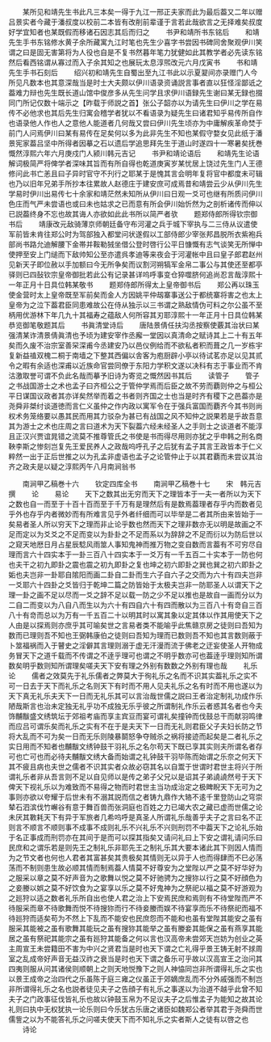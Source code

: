 <!-- { "loadSidebar": true } -->
　　某所见和靖先生书此凡三本矣一得于九江一邢正夫家而此为最后葢又二年以赠吕景实者今藏于潘叔度以校前二本皆有改削前辈谨于言若此哉欲言之无择难矣叔度好学宜知者也某既假而移诸石因志其后而归之
　　书尹和靖所书东铭后
　　和靖先生手书东铭修水黄子余所藏寓九江时笔也先生少喜字书尝因书碑同舍聚观伊川笑谓之曰是固无害第将为人役也自是不复书然暮年笔力犹健如此其教学者必先读东铭然后看西铭谓从寡过而入子余其知之也展玩太息淳煕改元六月戊寅书
　　书和靖先生手书石刻后
　　绍兴初和靖先生自蜀出至九江书此以示夏翇间亦录赠门人今所见凡数本也其意深哉当是时士大夫颇以伊川语录资诵説言事者直以狂怪淫鄙诋之葢难力辩也先生既长道山馆中俊彦多从先生问学且求伊川语録先生谢曰某无録也掇同门所记仅数十端示之【昨载于师説之首】张公子韶亦以为请先生曰伊川之学在易传不必他求也其后先生归寓会稽学者犹以不看语录为疑先生曰诸君知乎易传所自作也语录他人作也人之意他人能道者几何哉又尝曰伊川先生顷亦为中庸解疾革命焚于前门人问焉伊川曰某有易传在足矣何以多为此非先生不知也某假守婺女见此纸于潘景宪家葢吕坚中所得者因摹之石以遗后学追思拜先生于道山时遂四十一寒暑矣抚巻慨然淳熙六年六月庚戍门人颍川韩元吉记
　　书尹和靖论语后
　　和靖先生论语解词极简严将俾学者深味其旨而有所自得也乾道庚寅岁某忧居上饶过先生门人王德修问此书亡恙且曰子异时官守不刋行之耶某于是愧其言会明年复将官中都度未可辑也乃以旧年兄弟手所抄本往累故人赵德庄于建安庶可成焉昔和靖尝云少从伊川先生学易时伊川出易传七十余家和靖茫然未知所从伊川曰日观一爻可也继有所质问伊川色庄而气严未尝语也或曰未也姑求之已而意有所会伊川始忻然为之剖析诸传而伸以已説葢终身不忘也故其诲人亦欲如此此书所以简严者欤
　　题郑侍郎所得钦宗御书后
　　靖康改元敌骑薄京师朝廷备守布河灌之兵于城下宰执与二三侍从议遣使军前皆未肯往郑公时为驾部独入都堂问状遂假以工部侍郎少宰张邦昌脱所衣紫袍兵部尚书路允迪解腰下金帯并鞍勒狨坐借公登时啓行公平日慷慨有志气谈笑无所惮中使押至安上门缒而下敌帅知公至亦遣呉孝迪等来夜会于河灌帐中且曰皇子郎君赵州见新天子即位赦以手加额曰今无所争矣而议割河朔犒军金帛二事公与其使还至都亭驿则已四鼔钦宗皇帝御批若此公有记录甚详呜呼事变仓猝噬脐何追尚忍言哉淳熙十一年正月十日具位韩某敬书
　　题郑侍郎所得太上皇帝御书后
　　郑公再以珠玉使金营时太上皇帝既至军前矣而金人方因姚平仲刼寨事送公于都统寨将害之也太上皇帝为之泣下葢君臣同患难故公在侍从独示以三书谓之熟敌情伪可料之尔公虽不至柄用优游林下年几九十其福寿之蕴敌人何所容其刃耶淳熙十一年正月十日具位韩某恭览御笔敬题其后
　　书眞清堂诗后
　　唐陆景倩任扶沟丞按察使覈其治状曰某强清某诈清景倩眞清也予顷为建安宰作丞廨一堂因以真清命之赋诗其上二十有五年矣而久废不治宗室善罙深甫今丞建安乃以邑仪例给而不欲私者积而葺之几一岁栋宇复新益禃双槐二桐于南墙之下整其西偏以舎客为庖厨辟小亭以待试茗亦足以见其贰令之暇有余适也深甫以近族命官尝同僚于东阳力学积文遂以决科有志于事业而不肯沽激取誉可谓不负此名哉而摹予旧诗为寄览之慨然因书其后
　　读管子
　　管子之书战国游士之术也孟子曰齐桓公之于管仲学焉而后臣之故不劳而覇则仲之与桓公平日谋国议政者其亦详矣然举而着之书者则齐国之士也当是时齐有稷下之邑葢亦是尧舜非桀纣谈道徳而言仁义虽仲之作内政以寓军令在于强兵富国而覇齐今其书则尚权术务笼络要以愚其民而用其力驳杂为甚已有战国之风不知仲之説果若是乎故吾意其为游士之术也庄周之言曰道术为天下裂葢六经未经圣人之手则士之谈道者不能淳且正汉兴贾谊晁错之流莫不推尊管氏之书使是书而得尽用则亦犹之乎申韩之刑名商鞅李斯之惨刻岂复先王爱民养人之政哉呜呼孔子之后犹有孟子其言王政皆本于仁义粹然一出于正后世推之以为孔孟非虚语也孟子之论管仲止于以其君覇而未尝议其治齐之政夫是以疑之淳熙丙午八月南涧翁书


　　南涧甲乙稿巻十六
　　钦定四库全书
　　南涧甲乙稿巻十七
　　宋　韩元吉　撰
　　论
　　易论
　　天下之数其出无穷而天下之理皆本于一夫一者所以为天下之数也自一而至于十百十百而至于千万有是理然后有是数焉葢理者存乎内而数者见乎外也存乎内者微妙而有所难言见乎外者纤细而可以毕举是二者其所由来皆始于一矣易者圣人所以穷天下之理而非止论乎数也然而天下之理非数亦无以明是故画之不足而定以为爻爻之不足而变以为卦卦之不足而系以为辞辞之不足而衍以为防后世以之窥天地厯日月占星辰騐风雨筮人事知鬼神而推万物之变自数而言葢有不可穷尽自理而言六十四实本于一卦三百八十四实本于一爻万有一千五百二十实本于一防也何也夫干之初九即卦之震也震之初九即卦之复也坤之初六即卦之巽也巽之初六即卦之姤也夫岂非一卦耶自隂阳而画二卦自二卦而生六子自六子之交而为六十有四夫岂非一爻耶六十四卦之爻皆归于乾坤二篇之防皆始于太极夫岂非一防耶圣人以谓天下之理一卦之画不足以尽而一爻之辞不足以载一防之少不足以推也是故自一画而分以为二自二而变以为八自八而生以为六十有四自六十有四而散以为三百八十有竒自三百八十有竒而总以为万有一千五百二十以明其时以寓其象以定其体以作其用使天下之人由是以探焉则亦庶乎其可喻矣世之言易者类不能喻乎此焦赣京房之徒则曰吾知为数而已理则吾不知也王弼韩康伯之徒则曰吾知为理而已数则吾不知也其言数则蔽于卜筮福祸而入于瞽史之淫僻其言理则溺于虚无汗漫而流于佛老之迂妄使圣人开物成务冒天下之道千载而不传谓之不逹乎理可也谓之不明乎数亦可也葢逹乎理则知所谓数矣明乎数则知所谓理矣嗟夫天下安有理之外别有数数之外别有理也哉
　　礼乐论
　　儒者之效莫先于礼乐儒者之弊莫大于徇礼乐之名而不识其实葢礼乐之实不可一日去于天下而礼乐之名则天下有时而不用人见夫礼乐之名有时而不用也遂以为天下真无礼乐夫天下一日而无礼乐其可以言治哉世儒之説曰王者治定制礼功成作乐陋哉斯言也治未定独无礼乎功不成独无乐乎彼之所谓制礼作乐云者惑其名者也今夫饰黼黻盛文绣筑坛于郊祖考庙而享主宾豆而宴可谓礼矣撞钟而伐鼓总干而献羽鸣律而应吕可谓乐矣而礼乐之实有不在于是夫天下一日而无礼则君臣父子夫妇长防之节将大乱而不可为矣一日而无乐则陵暴鬬怒争夺贼杀之祸将接迹而起矣是二者礼乐之实日用而不知者也黼黻文绣钟鼓干羽礼乐之名尔苟天下既已享其实则夫所谓名者存可也亡可也而必待夫黼黻文绣大备而始谓之礼钟鼓干羽毕陈而始谓之乐奈之何天下其不疲且病也夫世之儒者不识其实者众故必窃其名以自鬻于世谓时君世主将兴于所谓礼乐者非从吾言则不足以自见师以是传之弟子父兄以是诏其子弟譊譊然号于天下俾天下视礼乐以为难致而不易得之物而时君世主当功成治定之极睥睨天下无可为之事则亦欲以夸耀于后世未有不溺其説而信之者铸九鼎作大辂不逺千里登防山之穹崇辇石泗滨伐竹嶰谷有意于舞百兽而张洞庭也百姓之力已竭大农之藏已虚而世儒之论未厌其斁耗天下有异于军旅者几希呜呼是真圣人所谓礼乐哉善乎夫子之言曰名不正则言不顺言不顺则事不成事不成则礼乐不兴礼乐不兴则刑罚不中葢天下之论礼乐始于名正事成而刑罚亦在其间于是而可以探其指矣又请问礼曰上下安之谓礼请问乐曰民庶和之谓乐若是则先王之制礼乐非耶先王之制礼乐其大要本诸此其下则因人情而为之节文者也何也人君者其富甚矣其贵极矣其情则无以异于人也而得肆而不巳必荡荡而不制则患生故必顺其情而制焉葢人情莫不好尊安为之堂陛以严之莫不好华好为之服采以章之莫不好声音为之歌舞以悦之莫不好驰骋为之搜狝以行之莫不好顔色为之妾媵以娯之莫不好饮食为之宴享以乐之莫不好鬼神为之祭祀以福之莫不好游观为之廵狩以适之数者礼乐所自出也使人君之治上下安焉民庶和焉则有不待堂陛而严不待服采而章不待歌舞而悦不待搜狝而行不待妾媵而娱不待宴享而乐不待祭祀而福不待廵狩而适矣苟为不然上下乱而不能安也民庶怨而不能和也虽有堂陛其能安之虽有服采其能被之虽有歌舞其能玩之虽有搜狝其能举之虽有媵妾其能保之虽有燕享其能居之虽有祭祀其能宗之虽有廵狩其能备之何以言也汉高帝未尝郊天岂妨为创业之英主周宣王未尝籍田不害为中兴之贤君当是时也天下谓之亡礼得乎景王铸无射不捄周室之乱成帝好声音无益汉祚之衰当是时也天下谓之备乐可乎故以汉高宣王之治问其四夷则服从问其诸侯则顺朝上之则天地悦豫下之则人神恊同岂非所谓得礼乐之实也以景王成帝之治四代之乐虽陈于庭三雍之仪虽正于郊嫡庶乱而不分外戚强而不制岂非所谓得礼乐之名也説者徒见夫子之告顔子有礼乐之事遂以为治道不越乎此曾不知夫子之门政事征伐皆礼乐也故以钟鼓玉帛为不足议夫子之后惟孟子为能知之故其论礼则曰执中无权犹执一论乐则曰今乐犹古乐唐之诸臣如魏郑公者举其君于尧舜而世儒訾之以为不能答礼乐之问嗟夫使天下而不知礼乐之实者斯人之徒有以啓之也
　　诗论
